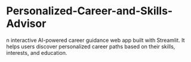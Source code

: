 # Personalized-Career-and-Skills-Advisor
n interactive AI-powered career guidance web app built with Streamlit. It helps users discover personalized career paths based on their skills, interests, and education.
